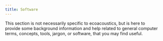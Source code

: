 ```yaml
---
title: Software
---
```


This section is not necessarily specific to ecoacoustics, but is here to provide
some background information and help related to general computer terms,
concepts, tools, jargon, or software, that you may find useful. 